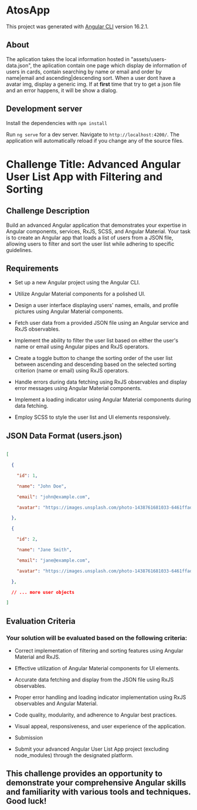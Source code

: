 # AtosApp

This project was generated with [Angular CLI](https://github.com/angular/angular-cli) version 16.2.1.

## About

The aplication takes the local information hosted in "assets/users-data.json", the aplication contain one page which display de information of users in cards, contain searching by name or email and order by name|email and ascending|descending sort.
When a user dont have a avatar img, display a generic img.
If at **first** time that try to get a json file and an error happens, it will be show a dialog.

## Development server

Install the dependencies with `npm install`

Run `ng serve` for a dev server. Navigate to `http://localhost:4200/`. The application will automatically reload if you change any of the source files.



# Challenge Title: Advanced Angular User List App with Filtering and Sorting

 

## Challenge Description

Build an advanced Angular application that demonstrates your expertise in Angular components, services, RxJS, SCSS, and Angular Material. Your task is to create an Angular app that loads a list of users from a JSON file, allowing users to filter and sort the user list while adhering to specific guidelines.

 

## Requirements

 

- Set up a new Angular project using the Angular CLI.

- Utilize Angular Material components for a polished UI.

- Design a user interface displaying users' names, emails, and profile pictures using Angular Material components.

- Fetch user data from a provided JSON file using an Angular service and RxJS observables.

- Implement the ability to filter the user list based on either the user's name or email using Angular pipes and RxJS operators.

- Create a toggle button to change the sorting order of the user list between ascending and descending based on the selected sorting criterion (name or email) using RxJS operators.

- Handle errors during data fetching using RxJS observables and display error messages using Angular Material components.

- Implement a loading indicator using Angular Material components during data fetching.

- Employ SCSS to style the user list and UI elements responsively.

 

## JSON Data Format (users.json)

 

```json

[

  {

    "id": 1,

    "name": "John Doe",

    "email": "john@example.com",

    "avatar": "https://images.unsplash.com/photo-1438761681033-6461ffad8d80?ixlib=rb-4.0.3&ixid=M3wxMjA3fDB8MHxwaG90by1wYWdlfHx8fGVufDB8fHx8fA%3D%3D&auto=format&fit=crop&w=1470&q=80"

  },

  {

    "id": 2,

    "name": "Jane Smith",

    "email": "jane@example.com",

    "avatar": "https://images.unsplash.com/photo-1438761681033-6461ffad8d80?ixlib=rb-4.0.3&ixid=M3wxMjA3fDB8MHxwaG90by1wYWdlfHx8fGVufDB8fHx8fA%3D%3D&auto=format&fit=crop&w=1470&q=80"

  },

  // ... more user objects

]

```

## Evaluation Criteria

### Your solution will be evaluated based on the following criteria:

 

- Correct implementation of filtering and sorting features using Angular Material and RxJS.

- Effective utilization of Angular Material components for UI elements.

- Accurate data fetching and display from the JSON file using RxJS observables.

- Proper error handling and loading indicator implementation using RxJS observables and Angular Material.

- Code quality, modularity, and adherence to Angular best practices.

- Visual appeal, responsiveness, and user experience of the application.

- Submission

- Submit your advanced Angular User List App project (excluding node_modules) through the designated platform.

 

## This challenge provides an opportunity to demonstrate your comprehensive Angular skills and familiarity with various tools and techniques. Good luck!

 